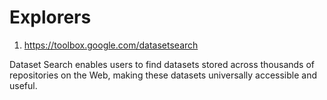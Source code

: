 # Explorers

1. https://toolbox.google.com/datasetsearch

Dataset Search enables users to find datasets stored across thousands of repositories on the Web, making these datasets universally accessible and useful.

